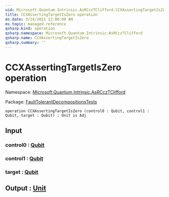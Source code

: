```yaml
---
uid: Microsoft.Quantum.Intrinsic.AsRCczTClifford.CCXAssertingTargetIsZero
title: CCXAssertingTargetIsZero operation
ms.date: 3/24/2021 12:00:00 AM
ms.topic: managed-reference
qsharp.kind: operation
qsharp.namespace: Microsoft.Quantum.Intrinsic.AsRCczTClifford
qsharp.name: CCXAssertingTargetIsZero
qsharp.summary: ''
---
```


# CCXAssertingTargetIsZero operation

Namespace: [Microsoft.Quantum.Intrinsic.AsRCczTClifford](xref:Microsoft.Quantum.Intrinsic.AsRCczTClifford)

Package: [FaultTolerantDecompositionsTests](https://nuget.org/packages/FaultTolerantDecompositionsTests)




```qsharp
operation CCXAssertingTargetIsZero (control0 : Qubit, control1 : Qubit, target : Qubit) : Unit is Adj
```


## Input

### control0 : [Qubit](xref:microsoft.quantum.lang-ref.qubit)




### control1 : [Qubit](xref:microsoft.quantum.lang-ref.qubit)




### target : [Qubit](xref:microsoft.quantum.lang-ref.qubit)





## Output : [Unit](xref:microsoft.quantum.lang-ref.unit)

